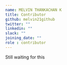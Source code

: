 ```yaml
---
name: MELVIN THANKACHAN K
title: Contributor
github: melvin21github
twitter: ""
linkedin: ""
slack: ""
joining_date: ""
role : contributor
---
```


Still waiting for this

